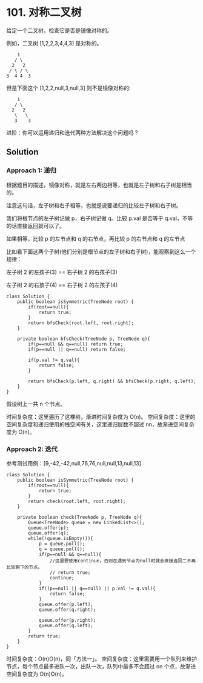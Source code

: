 # 101. 对称二叉树 

给定一个二叉树，检查它是否是镜像对称的。

例如，二叉树 [1,2,2,3,4,4,3] 是对称的。
```
    1
   / \
  2   2
 / \ / \
3  4 4  3
```

但是下面这个 [1,2,2,null,3,null,3] 则不是镜像对称的:
```
    1
   / \
  2   2
   \   \
   3    3
```
进阶：你可以运用递归和迭代两种方法解决这个问题吗？


## Solution

### Approach 1: 递归

根据题目的描述，镜像对称，就是左右两边相等，也就是左子树和右子树是相当的。

注意这句话，左子树和右子相等，也就是说要递归的比较左子树和右子树。

我们将根节点的左子树记做 p，右子树记做 q。比较 p.val 是否等于 q.val，不等的话直接返回就可以了。

如果相等，比较 p 的左节点和 q 的右节点，再比较 p 的右节点和 q 的左节点

比如看下面这两个子树(他们分别是根节点的左子树和右子树)，能观察到这么一个规律：

左子树 2 的左孩子(3) == 右子树 2 的右孩子(3)

左子树 2 的右孩子(4) == 右子树 2 的左孩子(4)

```
class Solution {
    public boolean isSymmetric(TreeNode root) {
        if(root==null){
            return true;
        }
        return bfsCheck(root.left, root.right);
    }

    private boolean bfsCheck(TreeNode p, TreeNode q){
        if(p==null && q==null) return true;
        if(p==null || q==null) return false;

        if(p.val != q.val){
            return false;
        }

        return bfsCheck(p.left, q.right) && bfsCheck(p.right, q.left);
    }
}
```
假设树上一共 n 个节点。

时间复杂度：这里遍历了这棵树，渐进时间复杂度为 O(n)。
空间复杂度：这里的空间复杂度和递归使用的栈空间有关，这里递归层数不超过 nn，故渐进空间复杂度为 O(n)。

### Approach 2: 迭代

参考测试用例：[9,-42,-42,null,76,76,null,null,13,null,13]

```
class Solution {
    public boolean isSymmetric(TreeNode root) {
        if(root==null){
            return true;
        }
        return check(root.left, root.right);
    }

    private boolean check(TreeNode p, TreeNode q){
        Queue<TreeNode> queue = new LinkedList<>();
        queue.offer(p);
        queue.offer(q);
        while(!queue.isEmpty()){
            p = queue.poll();
            q = queue.poll();
            if(p==null && q==null){
                //这里要使用continue，否则在遇到节点为null时就会直接返回二不再比较剩下的节点。
                // return true;
                continue;  
            }
            if((p==null || q==null) || p.val != q.val){
                return false;
            }
            queue.offer(p.left);
            queue.offer(q.right);

            queue.offer(p.right);
            queue.offer(q.left);
        }
        return true;
    }
}
```

时间复杂度：O(n)O(n)，同「方法一」。
空间复杂度：这里需要用一个队列来维护节点，每个节点最多进队一次，出队一次，队列中最多不会超过 nn 个点，故渐进空间复杂度为 O(n)O(n)。


